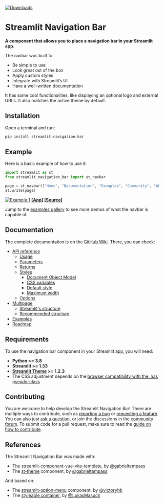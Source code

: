 [![Downloads](https://static.pepy.tech/badge/streamlit-navigation-bar/month)](https://pepy.tech/project/streamlit-navigation-bar)

# Streamlit Navigation Bar

**A component that allows you to place a navigation bar in your Streamlit app.**

The navbar was built to:
* Be simple to use
* Look great out of the box
* Apply custom styles
* Integrate with Streamlit’s UI
* Have a well-written documentation

It has some cool functionalities, like displaying an optional logo and external URLs. It also matches the active theme by default.

## Installation

Open a terminal and run:

``` bash
pip install streamlit-navigation-bar
```

## Example

Here is a basic example of how to use it:
``` python
import streamlit as st
from streamlit_navigation_bar import st_navbar

page = st_navbar(["Home", "Documentation", "Examples", "Community", "About"])
st.write(page)
```
[![Example 1](https://github.com/gabrieltempass/streamlit-navigation-bar/raw/main/images/st_navbar_1.gif)](https://st-navbar-1.streamlit.app/)
[**[App]**](https://st-navbar-1.streamlit.app/) 
[**[Source]**](https://github.com/gabrieltempass/streamlit-navigation-bar/blob/main/examples/st_navbar_1/streamlit_app.py)

Jump to the [examples gallery](https://github.com/gabrieltempass/streamlit-navigation-bar/wiki/Examples) to see more demos of what the navbar is capable of.

## Documentation

The complete documentation is on the [GitHub Wiki](https://github.com/gabrieltempass/streamlit-navigation-bar/wiki).
There, you can check:
* [API reference](https://github.com/gabrieltempass/streamlit-navigation-bar/wiki/API-reference)
    * [Usage](https://github.com/gabrieltempass/streamlit-navigation-bar/wiki/API-reference#usage)
    * [Parameters](https://github.com/gabrieltempass/streamlit-navigation-bar/wiki/API-reference#parameters)
    * [Returns](https://github.com/gabrieltempass/streamlit-navigation-bar/wiki/API-reference#returns)
    * [Styles](https://github.com/gabrieltempass/streamlit-navigation-bar/wiki/API-reference#styles)
        * [Document Object Model](https://github.com/gabrieltempass/streamlit-navigation-bar/wiki/API-reference#document-object-model)
        * [CSS variables](https://github.com/gabrieltempass/streamlit-navigation-bar/wiki/API-reference#css-variables)
        * [Default style](https://github.com/gabrieltempass/streamlit-navigation-bar/wiki/API-reference#default-style)
        * [Maximum width](https://github.com/gabrieltempass/streamlit-navigation-bar/wiki/API-reference#maximum-width)
    * [Options](https://github.com/gabrieltempass/streamlit-navigation-bar/wiki/API-reference#options)
* [Multipage](https://github.com/gabrieltempass/streamlit-navigation-bar/wiki/Multipage)
    * [Streamlit's structure](https://github.com/gabrieltempass/streamlit-navigation-bar/wiki/Multipage#streamlits-structure)
    * [Recommended structure](https://github.com/gabrieltempass/streamlit-navigation-bar/wiki/Multipage#recommended-structure)
* [Examples](https://github.com/gabrieltempass/streamlit-navigation-bar/wiki/Examples)
* [Roadmap](https://github.com/gabrieltempass/streamlit-navigation-bar/wiki/Roadmap)

## Requirements

To use the navigation bar component in your Streamlit app, you will need:
* **Python >= 3.8**
* **Streamlit >= 1.33**
* **[Streamlit Theme](https://github.com/gabrieltempass/streamlit-theme) >= 1.2.3**
* The CSS adjustment depends on the
  [browser compatibility with the :has pseudo-class](https://developer.mozilla.org/en-US/docs/Web/CSS/:has#browser_compatibility)

## Contributing

You are welcome to help develop the Streamlit Navigation Bar! There are
multiple ways to contribute, such as [reporting a bug](https://github.com/gabrieltempass/streamlit-navigation-bar/issues/new?assignees=&labels=bug&projects=&template=bug_report.yml)
or [requesting a feature](https://github.com/gabrieltempass/streamlit-navigation-bar/issues/new?assignees=&labels=enhancement&projects=&template=feature_request.yml).
You can also just [ask a question](https://github.com/gabrieltempass/streamlit-navigation-bar/issues/new?assignees=&labels=question&projects=&template=ask_question.yml),
or join the discussions in the [community forum](https://discuss.streamlit.io/t/new-component-streamlit-navigation-bar/66032).
To submit code for a pull request, make sure to read the
[guide on how to contribute](https://github.com/gabrieltempass/streamlit-navigation-bar/wiki/Contributing).

## References

The Streamlit Navigation Bar was made with:
* The [streamlit-component-vue-vite-template](https://github.com/gabrieltempass/streamlit-component-vue-vite-template),
  by [@gabrieltempass](https://github.com/gabrieltempass)
* The [st-theme](https://github.com/gabrieltempass/streamlit-theme)
  component, by [@gabrieltempass](https://github.com/gabrieltempass)

And based on:
* The [streamlit-option-menu](https://github.com/victoryhb/streamlit-option-menu/tree/master)
  component, by [@victoryhb](https://github.com/victoryhb)
* The [styleable container](https://arnaudmiribel.github.io/streamlit-extras/extras/stylable_container/),
  by [@LukasMasuch](https://github.com/LukasMasuch)
